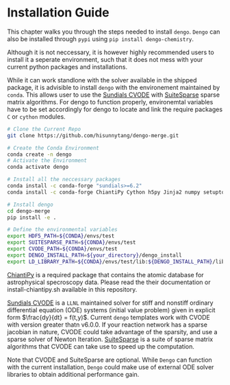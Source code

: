 # Installation Guide
This chapter walks you through the steps needed to install `dengo`. `Dengo` can also be installed through `pypi` using `pip install dengo-chemistry`.

Although it is not neccessary, it is however highly recommended users to install it a seperate environment, such that it does not mess with your current python packages and installations.

While it can work standlone with the solver available in the shipped package, it is advisible to install `dengo` with the environement maintained by `conda`. This allows user to use the [Sundials CVODE](https://computing.llnl.gov/projects/sundials) with [SuiteSparse](https://github.com/DrTimothyAldenDavis/SuiteSparse) sparse matrix algorithms. For dengo to function properly, environemtal variables have to be set accordingly for dengo to locate and link the require
packages `C` or `cython` modules.

```bash
# Clone the Current Repo
git clone https://github.com/hisunnytang/dengo-merge.git

# Create the Conda Environment
conda create -n dengo
# Activate the Environment
conda activate dengo

# Install all the neccessary packages
conda install -c conda-forge "sundials>=6.2"
conda install -c conda-forge ChiantiPy Cython h5py Jinja2 numpy setuptools sympy matplotlib pytest unyt pip

# Install dengo
cd dengo-merge
pip install -e .

# Define the environmental variables
export HDF5_PATH=${CONDA}/envs/test
export SUITESPARSE_PATH=${CONDA}/envs/test
export CVODE_PATH=${CONDA}/envs/test
export DENGO_INSTALL_PATH=${your_directory}/dengo_install
export LD_LIBRARY_PATH=${CONDA}/envs/test/lib:${DENGO_INSTALL_PATH}/lib:$LD_LIBRARY_PATH
```


[ChiantiPy](https://chiantipy.readthedocs.io/en/latest/) is a required package that contains the atomic database for astrophysical specroscopy data. Please read the their documentation or install-chiantipy.sh available in this repository.

[Sundials CVODE](https://computing.llnl.gov/projects/sundials/cvode) is a `LLNL` maintained solver for stiff and nonstiff ordinary differential equation (ODE) systems (initial value problem) given in explicit form $\frac{dy}{dt} = f(t,y)$. Current `dengo` templates work with CVODE with version greater thatn v6.0.0. If your reaction network has a sparse jacobian in nature, CVODE could take advantage of the sparsity, and use a sparse solver of Newton Iteration. [SuiteSparse](https://github.com/DrTimothyAldenDavis/SuiteSparse) is a suite of sparse matrix algorithms that CVODE can take use to speed up the computation.

Note that CVODE and SuiteSparse are optional. While `Dengo` can function with the current installation, `Dengo` could make use of external ODE solver libraries to obtain additional performance gain.
